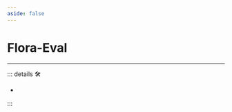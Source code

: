 ```yaml
---
aside: false
---
```

# Flora-Eval

---

<!-- =================================================== -->
<!-- =================================================== -->
<!-- =================================================== -->
<!-- =================================================== -->
<!-- =================================================== -->
::: details 🛠

-

:::
